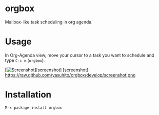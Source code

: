 orgbox
======

Mailbox-like task scheduling in org agenda.


Usage
=====

In Org-Agenda view, move your cursor to a task you want to schedule
and type `C-c m` (`orgbox`).

[![Screenshot](https://raw.github.com/yasuhito/orgbox/develop/screenshot.png)][screenshot]
[screenshot]: https://raw.github.com/yasuhito/orgbox/develop/screenshot.png


Installation
============

`M-x package-install orgbox`
